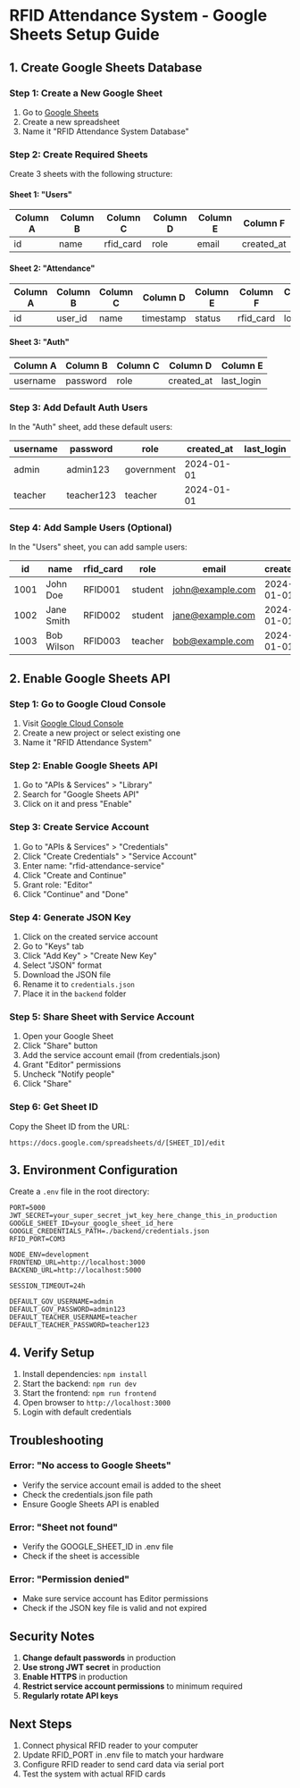 # RFID Attendance System - Google Sheets Setup Guide

## 1. Create Google Sheets Database

### Step 1: Create a New Google Sheet
1. Go to [Google Sheets](https://sheets.google.com)
2. Create a new spreadsheet
3. Name it "RFID Attendance System Database"

### Step 2: Create Required Sheets
Create 3 sheets with the following structure:

#### Sheet 1: "Users"
| Column A | Column B | Column C | Column D | Column E | Column F |
|----------|----------|----------|----------|----------|----------|
| id       | name     | rfid_card| role     | email    | created_at |

#### Sheet 2: "Attendance"
| Column A | Column B | Column C | Column D | Column E | Column F | Column G |
|----------|----------|----------|----------|----------|----------|----------|
| id       | user_id  | name     | timestamp| status   | rfid_card| location |

#### Sheet 3: "Auth"
| Column A | Column B | Column C | Column D | Column E |
|----------|----------|----------|----------|----------|
| username | password | role     | created_at | last_login |

### Step 3: Add Default Auth Users
In the "Auth" sheet, add these default users:

| username | password  | role       | created_at | last_login |
|----------|-----------|------------|------------|------------|
| admin    | admin123  | government | 2024-01-01 |            |
| teacher  | teacher123| teacher    | 2024-01-01 |            |

### Step 4: Add Sample Users (Optional)
In the "Users" sheet, you can add sample users:

| id    | name        | rfid_card | role    | email              | created_at |
|-------|-------------|-----------|---------|-------------------|------------|
| 1001  | John Doe    | RFID001   | student | john@example.com  | 2024-01-01 |
| 1002  | Jane Smith  | RFID002   | student | jane@example.com  | 2024-01-01 |
| 1003  | Bob Wilson  | RFID003   | teacher | bob@example.com   | 2024-01-01 |

## 2. Enable Google Sheets API

### Step 1: Go to Google Cloud Console
1. Visit [Google Cloud Console](https://console.cloud.google.com/)
2. Create a new project or select existing one
3. Name it "RFID Attendance System"

### Step 2: Enable Google Sheets API
1. Go to "APIs & Services" > "Library"
2. Search for "Google Sheets API"
3. Click on it and press "Enable"

### Step 3: Create Service Account
1. Go to "APIs & Services" > "Credentials"
2. Click "Create Credentials" > "Service Account"
3. Enter name: "rfid-attendance-service"
4. Click "Create and Continue"
5. Grant role: "Editor"
6. Click "Continue" and "Done"

### Step 4: Generate JSON Key
1. Click on the created service account
2. Go to "Keys" tab
3. Click "Add Key" > "Create New Key"
4. Select "JSON" format
5. Download the JSON file
6. Rename it to `credentials.json`
7. Place it in the `backend` folder

### Step 5: Share Sheet with Service Account
1. Open your Google Sheet
2. Click "Share" button
3. Add the service account email (from credentials.json)
4. Grant "Editor" permissions
5. Uncheck "Notify people"
6. Click "Share"

### Step 6: Get Sheet ID
Copy the Sheet ID from the URL:
```
https://docs.google.com/spreadsheets/d/[SHEET_ID]/edit
```

## 3. Environment Configuration

Create a `.env` file in the root directory:

```env
PORT=5000
JWT_SECRET=your_super_secret_jwt_key_here_change_this_in_production
GOOGLE_SHEET_ID=your_google_sheet_id_here
GOOGLE_CREDENTIALS_PATH=./backend/credentials.json
RFID_PORT=COM3

NODE_ENV=development
FRONTEND_URL=http://localhost:3000
BACKEND_URL=http://localhost:5000

SESSION_TIMEOUT=24h

DEFAULT_GOV_USERNAME=admin
DEFAULT_GOV_PASSWORD=admin123
DEFAULT_TEACHER_USERNAME=teacher
DEFAULT_TEACHER_PASSWORD=teacher123
```

## 4. Verify Setup

1. Install dependencies: `npm install`
2. Start the backend: `npm run dev`
3. Start the frontend: `npm run frontend`
4. Open browser to `http://localhost:3000`
5. Login with default credentials

## Troubleshooting

### Error: "No access to Google Sheets"
- Verify the service account email is added to the sheet
- Check the credentials.json file path
- Ensure Google Sheets API is enabled

### Error: "Sheet not found"
- Verify the GOOGLE_SHEET_ID in .env file
- Check if the sheet is accessible

### Error: "Permission denied"
- Make sure service account has Editor permissions
- Check if the JSON key file is valid and not expired

## Security Notes

1. **Change default passwords** in production
2. **Use strong JWT secret** in production
3. **Enable HTTPS** in production
4. **Restrict service account permissions** to minimum required
5. **Regularly rotate API keys**

## Next Steps

1. Connect physical RFID reader to your computer
2. Update RFID_PORT in .env file to match your hardware
3. Configure RFID reader to send card data via serial port
4. Test the system with actual RFID cards